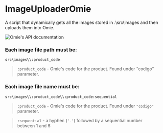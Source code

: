 # ImageUploaderOmie
 A script that dynamically gets all the images stored in .\src\images and then uploads them into Omie.

 ![[Omie's API documentation](https://app.omie.com.br/developer/service-list/)](https://i.imgur.com/rbSJQ18.png)

 ### Each image file path must be:
 `src\images\\:product_code`

 > `:product_code` - Omie's code for the product. Found under "codigo" parameter.

 ### Each image file name must be:
 `src\images\\:product_code\\:product_code:sequential`

 > `:product_code` - Omie's code for the product. Found under `"codigo"` parameter.
 
 >`:sequential` - a hyphen (`'-'`) followed by a sequential number between 1 and 6


